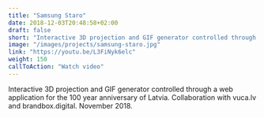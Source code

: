 ```yaml
---
title: "Samsung Staro"
date: 2018-12-03T20:48:58+02:00
draft: false
short: "Interactive 3D projection and GIF generator controlled through a web app for the 100 year anniversary of Latvia. Collaboration with vuca.lv and brandbox.digital. November 2018."
image: "/images/projects/samsung-staro.jpg"
link: "https://youtu.be/L3FiNyk6elc"
weight: 150
callToAction: "Watch video"
---
```


Interactive 3D projection and GIF generator controlled through a web application for the 100 year anniversary of Latvia. Collaboration with vuca.lv and brandbox.digital. November 2018.
